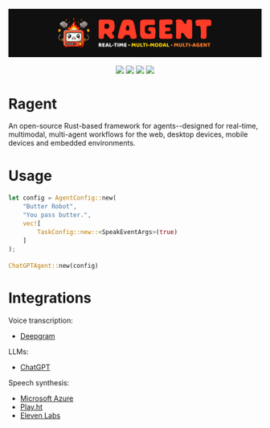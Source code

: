 <p align="center">
    <img src="splash.png" alt="Splash">
</p>
<div align="center">
    <a href="https://www.rust-lang.org"><img height=30em src="https://img.shields.io/badge/Rust-%2320232a?style=for-the-badge&logo=rust&logoColor=red&color=141414"></a>
    <a href="https://bevyengine.org"><img height=30em src="https://img.shields.io/badge/Bevy-%2320232a?style=for-the-badge&logo=bevy&logoColor=white&color=141414"></a>
    <a href="https://openai.com"><img height=30em src="https://img.shields.io/badge/OpenAI-%2320232a?style=for-the-badge&logo=openai&logoColor=white&color=141414"></a>
    <a href="https://azure.microsoft.com"><img height=30em src="https://img.shields.io/badge/Azure-%2320232a?style=for-the-badge&logo=microsoftazure&logoColor=0078D4&color=141414"></a>
</div>

# Ragent
An open-source Rust-based framework for agents--designed for real-time, multimodal, multi-agent workflows for the web, desktop devices, mobile devices and embedded environments.

# Usage

```Rust
let config = AgentConfig::new(
    "Butter Robot",
    "You pass butter.",
    vec![
        TaskConfig::new::<SpeakEventArgs>(true)
    ]
);

ChatGPTAgent::new(config)
```

# Integrations
Voice transcription:
- [Deepgram](https://deepgram.com/)
    
LLMs:
- [ChatGPT](https://openai.com/blog/chatgpt)

Speech synthesis:
- [Microsoft Azure](https://azure.microsoft.com/en-us/products/cognitive-services/text-to-speech/)
- [Play.ht](https://play.ht)
- [Eleven Labs](https://elevenlabs.io/)
